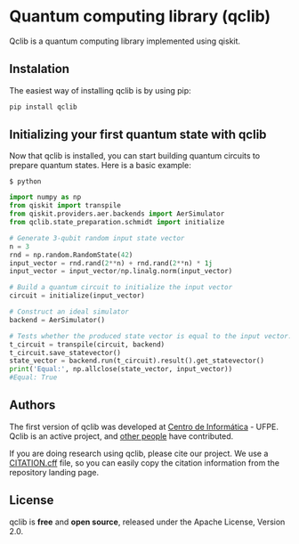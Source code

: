 # Quantum computing library (qclib)

Qclib is a quantum computing library implemented using qiskit.

## Instalation
The easiest way of installing qclib is by using pip:

```python
pip install qclib
``` 

## Initializing your first quantum state with qclib
Now that qclib is installed, you can start building quantum circuits to prepare quantum states. Here is a basic example:

```
$ python
```

```python
import numpy as np
from qiskit import transpile
from qiskit.providers.aer.backends import AerSimulator
from qclib.state_preparation.schmidt import initialize

# Generate 3-qubit random input state vector
n = 3
rnd = np.random.RandomState(42)
input_vector = rnd.rand(2**n) + rnd.rand(2**n) * 1j
input_vector = input_vector/np.linalg.norm(input_vector)

# Build a quantum circuit to initialize the input vector
circuit = initialize(input_vector)

# Construct an ideal simulator
backend = AerSimulator()

# Tests whether the produced state vector is equal to the input vector.
t_circuit = transpile(circuit, backend)
t_circuit.save_statevector()
state_vector = backend.run(t_circuit).result().get_statevector()
print('Equal:', np.allclose(state_vector, input_vector))
#Equal: True
```

## Authors

The first version of qclib was developed at [Centro de Informática](https://portal.cin.ufpe.br) - UFPE.
Qclib is an active project, and [other people](https://github.com/qclib/qclib/graphs/contributors) have contributed.

If you are doing research using qclib, please cite our project.
We use a [CITATION.cff](https://citation-file-format.github.io/) file, so you can easily copy the citation 
information from the repository landing page.

## License

qclib is **free** and **open source**, released under the Apache License, Version 2.0.